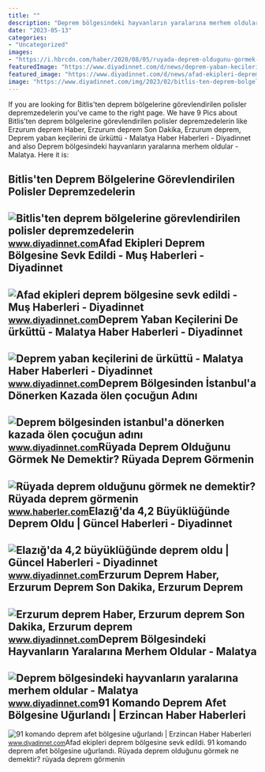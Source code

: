 ```yaml
---
title: ""
description: "Deprem bölgesindeki hayvanların yaralarına merhem oldular"
date: "2023-05-13"
categories:
- "Uncategorized"
images:
- "https://i.hbrcdn.com/haber/2020/08/05/ruyada-deprem-oldugunu-gormek-ne-demektir-ruyada-13481291_3443_amp.jpg"
featuredImage: "https://www.diyadinnet.com/d/news/deprem-yaban-kecilerini-de-urkuttu-22953.jpg"
featured_image: "https://www.diyadinnet.com/d/news/afad-ekipleri-deprem-bolgesine-sevk-edildi-24944.jpg"
image: "https://www.diyadinnet.com/img/2023/02/bitlis-ten-deprem-bolgelerine-gorevlendirilen-polisler-depremzedelerin-yarasini-sariyor.jpg"
---
```


If you are looking for Bitlis'ten deprem bölgelerine görevlendirilen polisler depremzedelerin you've came to the right page. We have 9 Pics about Bitlis'ten deprem bölgelerine görevlendirilen polisler depremzedelerin like Erzurum deprem Haber, Erzurum deprem Son Dakika, Erzurum deprem, Deprem yaban keçilerini de ürküttü - Malatya Haber Haberleri - Diyadinnet and also Deprem bölgesindeki hayvanların yaralarına merhem oldular - Malatya. Here it is:

Bitlis'ten Deprem Bölgelerine Görevlendirilen Polisler Depremzedelerin
----------------------------------------------------------------------

 ![Bitlis'ten deprem bölgelerine görevlendirilen polisler depremzedelerin](https://www.diyadinnet.com/img/2023/02/bitlis-ten-deprem-bolgelerine-gorevlendirilen-polisler-depremzedelerin-yarasini-sariyor.jpg) <small>www.diyadinnet.com</small>Afad Ekipleri Deprem Bölgesine Sevk Edildi - Muş Haberleri - Diyadinnet
-----------------------------------------------------------------------

 ![Afad ekipleri deprem bölgesine sevk edildi - Muş Haberleri - Diyadinnet](https://www.diyadinnet.com/d/news/afad-ekipleri-deprem-bolgesine-sevk-edildi-24944.jpg) <small>www.diyadinnet.com</small>Deprem Yaban Keçilerini De ürküttü - Malatya Haber Haberleri - Diyadinnet
-------------------------------------------------------------------------

 ![Deprem yaban keçilerini de ürküttü - Malatya Haber Haberleri - Diyadinnet](https://www.diyadinnet.com/d/news/deprem-yaban-kecilerini-de-urkuttu-22953.jpg) <small>www.diyadinnet.com</small>Deprem Bölgesinden İstanbul'a Dönerken Kazada ölen çocuğun Adını
-----------------------------------------------------------------

 ![Deprem bölgesinden i̇stanbul'a dönerken kazada ölen çocuğun adını](https://www.diyadinnet.com/img/2023/04/malatya-deprem-bolgesinden-istanbul-a-donerken-kazada-olen-cocugun-adini-tiyatrocular-yasatacak.jpg) <small>www.diyadinnet.com</small>Rüyada Deprem Olduğunu Görmek Ne Demektir? Rüyada Deprem Görmenin
-----------------------------------------------------------------

 ![Rüyada deprem olduğunu görmek ne demektir? Rüyada deprem görmenin](https://i.hbrcdn.com/haber/2020/08/05/ruyada-deprem-oldugunu-gormek-ne-demektir-ruyada-13481291_3443_amp.jpg) <small>www.haberler.com</small>Elazığ'da 4,2 Büyüklüğünde Deprem Oldu | Güncel Haberleri - Diyadinnet
----------------------------------------------------------------------

 ![Elazığ'da 4,2 büyüklüğünde deprem oldu | Güncel Haberleri - Diyadinnet](https://www.diyadinnet.com/bigimages/haber/2021/01/119872.jpg) <small>www.diyadinnet.com</small>Erzurum Deprem Haber, Erzurum Deprem Son Dakika, Erzurum Deprem
---------------------------------------------------------------

 ![Erzurum deprem Haber, Erzurum deprem Son Dakika, Erzurum deprem](https://www.diyadinnet.com/d/etiket/erzurum-deprem-1994.jpg) <small>www.diyadinnet.com</small>Deprem Bölgesindeki Hayvanların Yaralarına Merhem Oldular - Malatya
-------------------------------------------------------------------

 ![Deprem bölgesindeki hayvanların yaralarına merhem oldular - Malatya](https://www.diyadinnet.com/img/2023/02/deprem-bolgesindeki-hayvanlarin-yaralarina-merhem-oldular.jpg) <small>www.diyadinnet.com</small>91 Komando Deprem Afet Bölgesine Uğurlandı | Erzincan Haber Haberleri
---------------------------------------------------------------------

 ![91 komando deprem afet bölgesine uğurlandı | Erzincan Haber Haberleri](https://www.diyadinnet.com/d/news/91-komando-deprem-afet-bolgesine-ugurlandi-24356.jpg) <small>www.diyadinnet.com</small>Afad ekipleri deprem bölgesine sevk edildi. 91 komando deprem afet bölgesine uğurlandı. Rüyada deprem olduğunu görmek ne demektir? rüyada deprem görmenin
